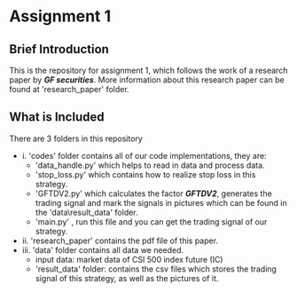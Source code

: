 # Assignment 1
## Brief Introduction
This is the repository for assignment 1, which follows the work of a research paper by ***GF securities***. More information about this research paper can be found at 'research_paper' folder.

## What is Included
There are 3 folders in this repository
- i. 'codes' folder contains all of our code implementations, they are:
  - 'data_handle.py' which helps to read in data and process data.
  - 'stop_loss.py' which contains how to realize stop loss in this strategy.
  - 'GFTDV2.py' which calculates the factor ***GFTDV2***, generates the trading signal and mark the signals in pictures which can be found in the 'data\result_data' folder. 
  - 'main.py' , run this file and you can get the trading signal of our strategy.
- ii. 'research_paper' contains the pdf file of this paper.
- iii. 'data' folder contains all data we needed.
  - input data: market data of CSI 500 index future (IC)
  - 'result_data' folder: contains the csv files which stores the trading signal of this strategy, as well as the pictures of it.



